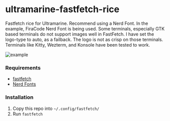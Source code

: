 # ultramarine-fastfetch-rice
Fastfetch rice for Ultramarine. 
Recommend using a Nerd Font. In the example, FiraCode Nerd Font is being used.
Some terminals, especially GTK based terminals do not support images well in FastFetch. I have set the logo-type to auto, as a failback. The logo is not as crisp on those terminals.
Terminals like Kitty, Wezterm, and Konsole have been tested to work.

![example](https://github.com/user-attachments/assets/c6f165de-54ee-4e1c-bbc3-3d0d8cd0308b)

### Requirements

- [fastfetch](https://github.com/fastfetch-cli/fastfetch)
- [Nerd Fonts](https://www.nerdfonts.com)

### Installation

1. Copy this repo into `~/.config/fastfetch/`
2. Run `fastfetch`
